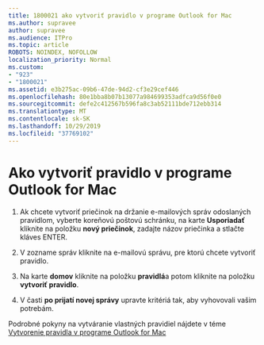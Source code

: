 ```yaml
---
title: 1800021 ako vytvoriť pravidlo v programe Outlook for Mac
ms.author: supravee
author: supravee
ms.audience: ITPro
ms.topic: article
ROBOTS: NOINDEX, NOFOLLOW
localization_priority: Normal
ms.custom:
- "923"
- "1800021"
ms.assetid: e3b275ac-09b6-47de-94d2-cf3e29cef446
ms.openlocfilehash: 80e1bba8b07b13077a984699353adfca9d56f0e0
ms.sourcegitcommit: defe2c412567b596fa8c3ab52111bde712ebb314
ms.translationtype: MT
ms.contentlocale: sk-SK
ms.lasthandoff: 10/29/2019
ms.locfileid: "37769102"
---
```

# <a name="how-to-create-a-rule-in-outlook-for-mac"></a>Ako vytvoriť pravidlo v programe Outlook for Mac

1. Ak chcete vytvoriť priečinok na držanie e-mailových správ odoslaných pravidlom, vyberte koreňovú poštovú schránku, na karte **Usporiadať** kliknite na položku **nový priečinok**, zadajte názov priečinka a stlačte kláves ENTER.

2. V zozname správ kliknite na e-mailovú správu, pre ktorú chcete vytvoriť pravidlo.

3. Na karte **domov** kliknite na položku **pravidlá**a potom kliknite na položku **vytvoriť pravidlo**.

4. V časti **po prijatí novej správy** upravte kritériá tak, aby vyhovovali vašim potrebám. 

Podrobné pokyny na vytváranie vlastných pravidiel nájdete v téme [Vytvorenie pravidla v programe Outlook for Mac](https://aka.ms/AA1uy0v)
  